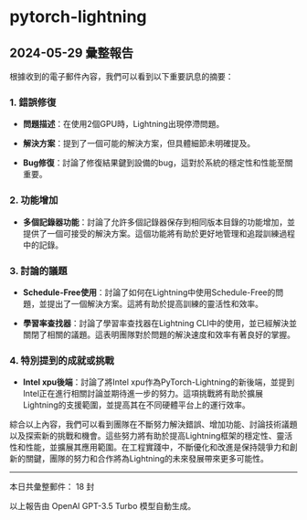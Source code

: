 # pytorch-lightning

## 2024-05-29 彙整報告

根據收到的電子郵件內容，我們可以看到以下重要訊息的摘要：



### 1. 錯誤修復

- **問題描述**：在使用2個GPU時，Lightning出現停滯問題。

- **解決方案**：提到了一個可能的解決方案，但具體細節未明確提及。

- **Bug修復**：討論了修復結果鍵到設備的bug，這對於系統的穩定性和性能至關重要。



### 2. 功能增加

- **多個記錄器功能**：討論了允許多個記錄器保存到相同版本目錄的功能增加，並提供了一個可接受的解決方案。這個功能將有助於更好地管理和追蹤訓練過程中的記錄。



### 3. 討論的議題

- **Schedule-Free使用**：討論了如何在Lightning中使用Schedule-Free的問題，並提出了一個解決方案。這將有助於提高訓練的靈活性和效率。

- **學習率查找器**：討論了學習率查找器在Lightning CLI中的使用，並已經解決並關閉了相關的議題。這表明團隊對於問題的解決速度和效率有著良好的掌握。



### 4. 特別提到的成就或挑戰

- **Intel xpu後端**：討論了將Intel xpu作為PyTorch-Lightning的新後端，並提到Intel正在進行相關討論並期待進一步的努力。這項挑戰將有助於擴展Lightning的支援範圍，並提高其在不同硬體平台上的運行效率。



綜合以上內容，我們可以看到團隊在不斷努力解決錯誤、增加功能、討論技術議題以及探索新的挑戰和機會。這些努力將有助於提高Lightning框架的穩定性、靈活性和性能，並擴展其應用範圍。在工程實踐中，不斷優化和改進是保持競爭力和創新的關鍵，團隊的努力和合作將為Lightning的未來發展帶來更多可能性。



---



本日共彙整郵件： 18 封



以上報告由 OpenAI GPT-3.5 Turbo 模型自動生成。